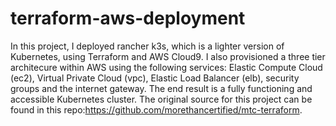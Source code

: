 # terraform-aws-deployment

In this project, I deployed rancher k3s, which is a lighter version of Kubernetes, using Terraform and AWS Cloud9. I also provisioned a three tier architecure within AWS
using the following services: Elastic Compute Cloud (ec2), Virtual Private Cloud (vpc), Elastic Load Balancer (elb), security groups and the internet gateway. The end 
result is a fully functioning and accessible Kubernetes cluster.
The original source for this project can be found in this repo:https://github.com/morethancertified/mtc-terraform.
